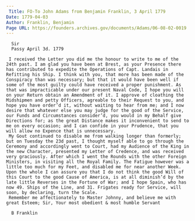 ```yaml
---
 Title: FO-To John Adams from Benjamin Franklin, 3 April 1779
Date: 1779-04-03
Author: Franklin, Benjamin
Page URL: https://founders.archives.gov/documents/Adams/06-08-02-0019
---
```


     
      Sir
      Passy April 3d. 1779
     
     I received the Letter you did me the honour to write to me of the 24th past. I am glad you have been at Brest, as your Presence there has contributed to expedite the Operations of Capt. Landais in Refitting his Ship. I think with you, that more has been made of the Conspiracy than was necessary; but that it would have been well if some of the most guilty could have received a proper punishment. As that was impracticable under our present Naval Code, I hope you will on your Return obtain an Amendment of it. I approve of cloathing the Midshipmen and petty Officers, agreable to their Request to you, and hope you have order’d it, without waiting to hear from me; and I now desire that whatever else you may judge for the good of the Service, our Funds and Circumstances consider’d, you would in my Behalf give Directions for; as the great Distance makes it inconvenient to send to me on every occasion; and I can confide in your Prudence, that you will allow no Expence that is unnecessary.
     My Gout continued to disable me from walking longer than formerly; but on Tuesday the 23d past, I thought myself able to go through the Ceremony and accordingly went to Court, had my Audience of the King in the new Character, presented my Letter of Credence, and was received very graciously. After which I went the Rounds with the other Foreign Ministers, in visiting all the Royal Family. The Fatigue however was a little too much for my Feet, and disabled me for near another Week. Upon the whole I can assure you that I do not think the good Will of this Court to the good Cause of America, is at all diminish’d by the late little Reverses in the Fortune of War; and I hope Spain, who has now 49. Ships of the Line, and 31. Frigates ready for Service, will soon, by declaring, turn the Scale.
     Remember me affectionately to Master Johnny, and believe me with great Esteem; Sir, Your most obedient & most humble Servant
     
      B Franklin
     
    
